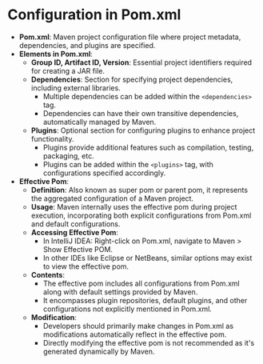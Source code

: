# Configuration in Pom.xml

- **Pom.xml**: Maven project configuration file where project metadata, dependencies, and plugins are specified.
- **Elements in Pom.xml**:
  - **Group ID, Artifact ID, Version**: Essential project identifiers required for creating a JAR file.
  - **Dependencies**: Section for specifying project dependencies, including external libraries.
    - Multiple dependencies can be added within the `<dependencies>` tag.
    - Dependencies can have their own transitive dependencies, automatically managed by Maven.
  - **Plugins**: Optional section for configuring plugins to enhance project functionality.
    - Plugins provide additional features such as compilation, testing, packaging, etc.
    - Plugins can be added within the `<plugins>` tag, with configurations specified accordingly.
- **Effective Pom**:
  - **Definition**: Also known as super pom or parent pom, it represents the aggregated configuration of a Maven project.
  - **Usage**: Maven internally uses the effective pom during project execution, incorporating both explicit configurations from Pom.xml and default configurations.
  - **Accessing Effective Pom**:
    - In IntelliJ IDEA: Right-click on Pom.xml, navigate to Maven > Show Effective POM.
    - In other IDEs like Eclipse or NetBeans, similar options may exist to view the effective pom.
  - **Contents**:
    - The effective pom includes all configurations from Pom.xml along with default settings provided by Maven.
    - It encompasses plugin repositories, default plugins, and other configurations not explicitly mentioned in Pom.xml.
  - **Modification**:
    - Developers should primarily make changes in Pom.xml as modifications automatically reflect in the effective pom.
    - Directly modifying the effective pom is not recommended as it's generated dynamically by Maven.
